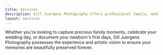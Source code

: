 ```yaml
---
title: Services
description: Gill Juergens Photography offers professional family, wedding, and newborn photography services in Melbourne's Eastern Suburbs.
layout: services
---
```


Whether you're looking to capture precious family moments, celebrate your wedding day, or document your newborn's first days, Gill Juergens Photography possesses the experience and artistic vision to ensure your memories are beautifully preserved forever.
